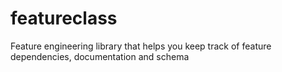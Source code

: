 # featureclass
Feature engineering library that helps you keep track of feature dependencies, documentation and schema
